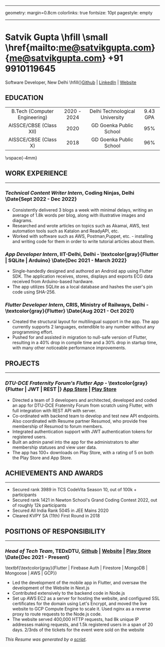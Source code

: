 
---
geometry: margin=0.8cm
colorlinks: true
fontsize: 10pt
pagestyle: empty

---

# Satvik Gupta \hfill \small \href{mailto:me@satvikgupta.com}{me@satvikgupta.com} +91 9910119645
Software Developer, New Delhi \hfill{}[Github](github.com/Satvik2101) | [LinkedIn](https://www.linkedin.com/in/satvik-gupta-063033195/) | [Website](https://www.satvikgupta.com)

## EDUCATION
|                               |             |                                |          |
| :---------------------------: | :---------: | :----------------------------: | :------: |
| B.Tech (Computer Engineering) | 2020 - 2024 | Delhi Technological University | 9.43 GPA|
| AISSCE/CBSE (Class XII) | 2020 | GD Goenka Public School | 95%|
| AISSCE/CBSE (Class X) | 2018 | GD Goenka Public School | 96%|

 \vspace{-4mm}

## WORK EXPERIENCE

---

### ***Technical Content Writer Intern***, Coding Ninjas, Delhi  \Date{Sept 2022 - Dec 2022}

- Consistently delivered 3 blogs a week with minimal delays, writing an average of 1.8k words per blog, along with illustrative images and diagrams.
- Researched and wrote articles on topics such as Akamai, AWS, test automation tools such as Katalon and ReadyAPI, etc.
- Worked with software such as AWS, Postman,Puppet, etc. - installing and writing code for them in order to write tutorial articles about them.

### ***App Developer Intern***, IIT-Delhi, Delhi - \textcolor{gray}{Flutter | SQLite | Arduino} \Date{Dec 2021 - March 2022}

- Single-handedly designed and authored an Android app using Flutter SDK. The application receives, stores, displays and exports ECG data received from Arduino-based hardware. 
- The app utilizes SQLite as a local database and hashes the user's pin code using SHA-256.

### ***Flutter Developer Intern***, CRIS, Ministry of Railways, Delhi - \textcolor{gray}{Flutter} \Date{Aug 2021 - Oct 2021}

- Created the structural layout for multilingual support in the app. The app currently supports 2 languages, extendible to any number without any programming effort.
- Pushed for and assisted in migration to null-safe version of Flutter, resulting in a 40% drop in compile time and a 30% drop in startup time, with many other noticeable performance improvements.

## PROJECTS

---

### ***DTU-DCE Fraternity Forum's Flutter App*** - \textcolor{gray}{Flutter | JWT | REST |} [App Store](https://apps.apple.com/in/app/dtu-dce-fraternity-forum/id1601864796) | [Play Store](https://play.google.com/store/apps/details?id=org.dtudcefraternity.mobile.app)

- Directed a team of 3 developers and architected, developed and coded an app for DTU-DCE Fraternity Forum from scratch using Flutter, with full integration with REST API with server.
- Co-ordinated with backend team to develop and test new API endpoints. Also coordinated with Resume partner Resumod, who provide free membership of Resumod to forum members.
- Integrated authentication support with JWT authentication tokens for registered users. 
- Built an admin panel into the app for the administrators to alter membership statuses and view user data.
- The app has 100+ downloads on Play Store, with a rating of 5 on both the Play Store and App Store.

## ACHIEVEMENTS AND AWARDS

---

- Secured rank 3989 in TCS CodeVita Season 10, out of 100k + participants
- Secured rank 1421 in Newton School's Grand Coding Contest 2022, out of roughly 12k participants
- Secured All India Rank 5045 in JEE Mains 2020
- Cleared KVPY SA (11th) First Round in 2018

## POSITIONS OF RESPONSIBILITY

---

### ***Head of Tech Team***, TEDxDTU, [Github](https://github.com/TEDxDTU) | [Website](https://tedxdtu.in/) | [Play Store](https://play.google.com/store/apps/details?id=in.tedxdtu.flutter_app&pli=1) \Date{Dec 2021 - Present}
\textbf{\textcolor{gray}{Flutter | Firebase Auth | Firestore | MongoDB | Mongoose | AWS | GCP}}

- Led the development of the mobile app in Flutter, and oversaw the development of the Website in Next.js
- Contributed extensively to the backend code in Node.js
- Set up AWS EC2 as a server for hosting the website, and configured SSL certificates for the domain using Let's Encrypt, and moved the live website to GCP Compute Engine to scale it. Used nginx as a reverse proxy to route requests to the Node.js code.
- The website served 400,000 HTTP requests, had 8k unique IP addresses making requests, and 1.5k registered users in a span of 20 days. 2/3rds of the tickets for the event were sold on the website


*This Resume was generated by a [script](https://github.com/Satvik2101/resume_creator).*